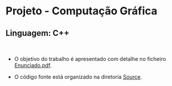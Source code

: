 # Projeto - Computação Gráfica

## **Linguagem:** C++

<br>

* O objetivo do trabalho é apresentado com detalhe no ficheiro [Enunciado.pdf](https://github.com/thomaspfresco/portfolioLEI/blob/main/%5BATD%5D%20An%C3%A1lise%20e%20Transforma%C3%A7%C3%A3o%20de%20Dados/Enunciado.pdf).

* O código fonte está organizado na diretoria [Source](https://github.com/thomaspfresco/portfolioLEI/tree/main/%5BATD%5D%20An%C3%A1lise%20e%20Transforma%C3%A7%C3%A3o%20de%20Dados/Source).